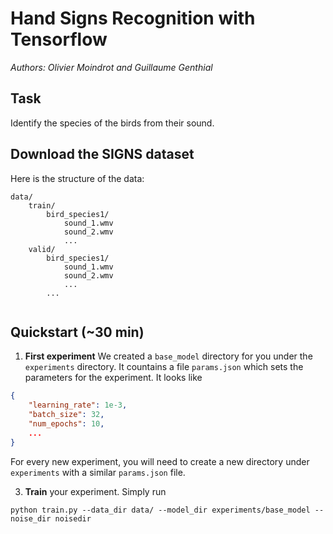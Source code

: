 # Hand Signs Recognition with Tensorflow

*Authors: Olivier Moindrot and Guillaume Genthial*


## Task

Identify the species of the birds from their sound.


## Download the SIGNS dataset

Here is the structure of the data:
```
data/
    train/
        bird_species1/
            sound_1.wmv
            sound_2.wmv
            ...
    valid/
        bird_species1/
            sound_1.wmv
            sound_2.wmv
            ...
        ...


```


## Quickstart (~30 min)

1. __First experiment__ We created a `base_model` directory for you under the `experiments` directory. It countains a file `params.json` which sets the parameters for the experiment. It looks like
```json
{
    "learning_rate": 1e-3,
    "batch_size": 32,
    "num_epochs": 10,
    ...
}
```
For every new experiment, you will need to create a new directory under `experiments` with a similar `params.json` file.

3. __Train__ your experiment. Simply run
```
python train.py --data_dir data/ --model_dir experiments/base_model --noise_dir noisedir
```

[SIGNS]: https://drive.google.com/file/d/1ufiR6hUKhXoAyiBNsySPkUwlvE_wfEHC/view?usp=sharing
